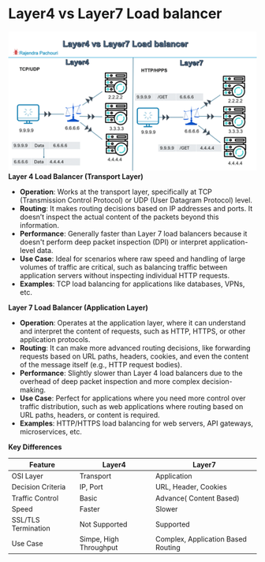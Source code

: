 # Layer4 vs Layer7 Load balancer


![alt text](https://github.com/pachouri/Architecture-and-System-Design/blob/main/diagram/L4_VS_L7_LB.gif?raw=true)
**Layer 4 Load Balancer (Transport Layer)**
- **Operation**: Works at the transport layer, specifically at TCP (Transmission Control Protocol) or UDP (User Datagram Protocol) level.
- **Routing**: It makes routing decisions based on IP addresses and ports. It doesn’t inspect the actual content of the packets beyond this information.
- **Performance**: Generally faster than Layer 7 load balancers because it doesn't perform deep packet inspection (DPI) or interpret application-level data.
- **Use Case**: Ideal for scenarios where raw speed and handling of large volumes of traffic are critical, such as balancing traffic between application servers without inspecting individual HTTP requests.
- **Examples**: TCP load balancing for applications like databases, VPNs, etc.

**Layer 7 Load Balancer (Application Layer)**

- **Operation**: Operates at the application layer, where it can understand and interpret the content of requests, such as HTTP, HTTPS, or other application protocols.
- **Routing**: It can make more advanced routing decisions, like forwarding requests based on URL paths, headers, cookies, and even the content of the message itself (e.g., HTTP request bodies).
- **Performance**: Slightly slower than Layer 4 load balancers due to the overhead of deep packet inspection and more complex decision-making.
- **Use Case**: Perfect for applications where you need more control over traffic distribution, such as web applications where routing based on URL paths, headers, or content is required.
- **Examples**: HTTP/HTTPS load balancing for web servers, API gateways, microservices, etc.

**Key Differences**

| **Feature** | **Layer4** | **Layer7** |
| --- | --- | --- |
| OSI Layer | Transport | Application |
| Decision Criteria | IP, Port | URL, Header, Cookies |
| Traffic Control | Basic | Advance( Content Based) |
| Speed | Faster | Slower |
| SSL/TLS Termination | Not Supported | Supported |
| Use Case | Simpe, High Throughput | Complex, Application Based Routing |
